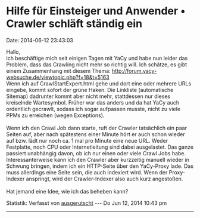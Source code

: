 Hilfe für Einsteiger und Anwender • Crawler schläft ständig ein
===============================================================

Date: 2014-06-12 23:43:03

Hallo,\
ich beschäftige mich seit einigen Tagen mit YaCy und habe nun leider das
Problem, dass das Crawling nicht mehr so richtig will. Ich schätze, es
gibt einem Zusammenhang mit diesem Thema:
<http://forum.yacy-websuche.de/viewtopic.php?f=18&t=5163>\
Wenn ich auf CrawlStartExpert.html gehe und dort eine oder mehrere URLs
eingebe, kommt sofort der grüne Haken. Die Linkliste (automatische
Sitemap) dadrunter kommt aber nicht mehr, stattdessen nur dieses
kreiselnde Wartesymbol. Früher war das anders und da hat YaCy auch
ordentlich gecrawlt, sodass ich sogar aufpassen musste, nicht zu viele
PPMs zu erreichen (wegen Exceptions).\
\
Wenn ich den Crawl Job dann starte, ruft der Crawler tatsächlich ein
paar Seiten auf, aber nach spätestens einer Minute hört er auch schon
wieder auf bzw. lädt nur noch ca. 1 mal pro Minute eine neue URL. Weder
Festplatte, noch CPU oder Internetleitung sind dabei ausgelastet. Das
ganze passiert unabhängig davon, ob ich nur einen oder viele Crawl Jobs
habe. Interessanterweise kann ich den Crawler aber kurzzeitig manuell
wieder in Schwung bringen, indem ich ein HTTP-Seite über den YaCy-Proxy
lade. Das muss allerdings eine Seite sein, die auch indexiert wird. Wenn
der Proxy-Indexer anspringt, wird der Crawler-Indexer also auch kurz
angestoßen.\
\
Hat jemand eine Idee, wie ich das beheben kann?

Statistik: Verfasst von
[ausgerutscht](http://forum.yacy-websuche.de/memberlist.php?mode=viewprofile&u=9432)
--- Do Jun 12, 2014 10:43 pm

------------------------------------------------------------------------
